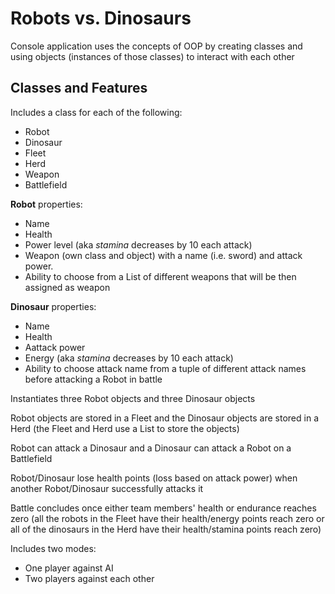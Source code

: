 # Robots vs. Dinosaurs

Console application uses the concepts of OOP by creating classes and using objects (instances of those classes) to interact with each other

## Classes and Features

Includes a class for each of the following:

- Robot
- Dinosaur
- Fleet
- Herd
- Weapon
- Battlefield

**Robot** properties:

- Name
- Health
- Power level (aka *stamina* decreases by 10 each attack)
- Weapon (own class and object) with a name (i.e. sword) and attack power.
- Ability to choose from a List of different weapons that will be then assigned as weapon

**Dinosaur** properties:

- Name
- Health
- Aattack power
- Energy (aka *stamina* decreases by 10 each attack)
- Ability to choose attack name from a tuple of different attack names before attacking a Robot in battle

Instantiates three Robot objects and three Dinosaur objects

Robot objects are stored in a Fleet and the Dinosaur objects are stored in a Herd (the Fleet and Herd use a List to store the objects)

Robot can attack a Dinosaur and a Dinosaur can attack a Robot on a Battlefield

Robot/Dinosaur lose health points (loss based on attack power) when another Robot/Dinosaur successfully attacks it

Battle concludes once either team members' health or endurance reaches zero (all the robots in the Fleet have their health/energy points reach zero or all of the dinosaurs in the Herd have their health/stamina points reach zero)

Includes two modes:

- One player against AI
- Two players against each other
